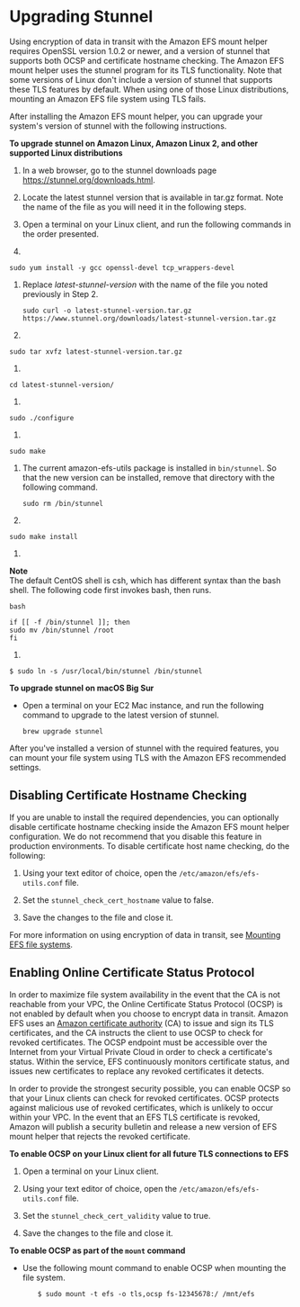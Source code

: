 # Upgrading Stunnel<a name="upgrading-stunnel"></a>

Using encryption of data in transit with the Amazon EFS mount helper requires OpenSSL version 1\.0\.2 or newer, and a version of stunnel that supports both OCSP and certificate hostname checking\. The Amazon EFS mount helper uses the stunnel program for its TLS functionality\. Note that some versions of Linux don't include a version of stunnel that supports these TLS features by default\. When using one of those Linux distributions, mounting an Amazon EFS file system using TLS fails\.

After installing the Amazon EFS mount helper, you can upgrade your system's version of stunnel with the following instructions\.

**To upgrade stunnel on Amazon Linux, Amazon Linux 2, and other supported Linux distributions**

1.  In a web browser, go to the stunnel downloads page [https://stunnel\.org/downloads\.html](https://www.stunnel.org/downloads.html)\. 

1.  Locate the latest stunnel version that is available in tar\.gz format\. Note the name of the file as you will need it in the following steps\. 

1. Open a terminal on your Linux client, and run the following commands in the order presented\.

1. 

   ```
   sudo yum install -y gcc openssl-devel tcp_wrappers-devel
   ```

1. Replace *latest\-stunnel\-version* with the name of the file you noted previously in Step 2\.

   ```
   sudo curl -o latest-stunnel-version.tar.gz https://www.stunnel.org/downloads/latest-stunnel-version.tar.gz
   ```

1. 

   ```
   sudo tar xvfz latest-stunnel-version.tar.gz
   ```

1. 

   ```
   cd latest-stunnel-version/
   ```

1. 

   ```
   sudo ./configure
   ```

1. 

   ```
   sudo make
   ```

1. The current amazon\-efs\-utils package is installed in `bin/stunnel`\. So that the new version can be installed, remove that directory with the following command\.

   ```
   sudo rm /bin/stunnel
   ```

1. 

   ```
   sudo make install
   ```

1. 
**Note**  
The default CentOS shell is csh, which has different syntax than the bash shell\. The following code first invokes bash, then runs\.

   ```
   bash
   ```

   ```
   if [[ -f /bin/stunnel ]]; then
   sudo mv /bin/stunnel /root
   fi
   ```

1. 

   ```
   $ sudo ln -s /usr/local/bin/stunnel /bin/stunnel
   ```

**To upgrade stunnel on macOS Big Sur**
+ Open a terminal on your EC2 Mac instance, and run the following command to upgrade to the latest version of stunnel\.

  ```
  brew upgrade stunnel
  ```

After you've installed a version of stunnel with the required features, you can mount your file system using TLS with the Amazon EFS recommended settings\.

## Disabling Certificate Hostname Checking<a name="disable-cert-hn-checking"></a>

If you are unable to install the required dependencies, you can optionally disable certificate hostname checking inside the Amazon EFS mount helper configuration\. We do not recommend that you disable this feature in production environments\. To disable certificate host name checking, do the following:

1. Using your text editor of choice, open the `/etc/amazon/efs/efs-utils.conf` file\.

1. Set the `stunnel_check_cert_hostname` value to false\.

1. Save the changes to the file and close it\.

For more information on using encryption of data in transit, see [Mounting EFS file systems](mounting-fs.md)\.

## Enabling Online Certificate Status Protocol<a name="tls-ocsp"></a>

 In order to maximize file system availability in the event that the CA is not reachable from your VPC, the Online Certificate Status Protocol \(OCSP\) is not enabled by default when you choose to encrypt data in transit\. Amazon EFS uses an [Amazon certificate authority](https://www.amazontrust.com) \(CA\) to issue and sign its TLS certificates, and the CA instructs the client to use OCSP to check for revoked certificates\. The OCSP endpoint must be accessible over the Internet from your Virtual Private Cloud in order to check a certificate's status\. Within the service, EFS continuously monitors certificate status, and issues new certificates to replace any revoked certificates it detects\. 

 In order to provide the strongest security possible, you can enable OCSP so that your Linux clients can check for revoked certificates\. OCSP protects against malicious use of revoked certificates, which is unlikely to occur within your VPC\. In the event that an EFS TLS certificate is revoked, Amazon will publish a security bulletin and release a new version of EFS mount helper that rejects the revoked certificate\. 

**To enable OCSP on your Linux client for all future TLS connections to EFS**

1. Open a terminal on your Linux client\.

1.  Using your text editor of choice, open the `/etc/amazon/efs/efs-utils.conf` file\. 

1.  Set the `stunnel_check_cert_validity` value to true\. 

1.  Save the changes to the file and close it\. 

**To enable OCSP as part of the `mount` command**
+  Use the following mount command to enable OCSP when mounting the file system\. 

  ```
         $ sudo mount -t efs -o tls,ocsp fs-12345678:/ /mnt/efs
  ```